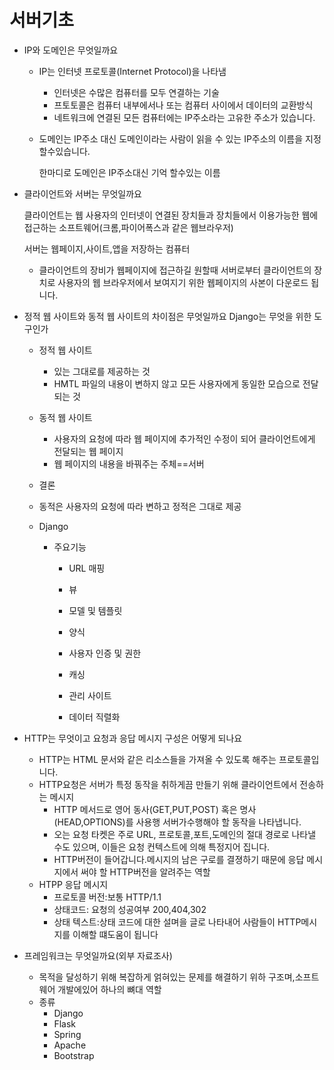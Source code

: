 # 서버기초

* IP와 도메인은 무엇일까요

  * IP는 인터넷 프로토콜(Internet Protocol)을 나타냄

    * 인터넷은 수많은 컴퓨터를 모두 연결하는 기술
    * 프토토콜은 컴퓨터 내부에서나 또는 컴퓨터 사이에서 데이터의 교환방식
    * 네트워크에 연결된 모든 컴퓨터에는 IP주소라는 고유한 주소가 있습니다.

  * 도메인는 IP주소 대신 도메인이라는 사람이 읽을 수 있는 IP주소의 이름을 지정 할수있습니다.

    한마디로 도메인은 IP주소대신 기억 할수있는 이름 

* 클라이언트와 서버는 무엇일까요

  클라이언트는 웹 사용자의 인터넷이 연결된 장치들과 장치들에서 이용가능한 웹에 접근하는 소프트웨어(크롬,파이어폭스과 같은 웹브라우저)

  서버는 웹페이지,사이트,앱을 저장하는 컴퓨터

  * 클라이언트의 장비가 웹페이지에 접근하길 원할때 서버로부터 클라이언트의 장치로 사용자의 웹 브라우저에서 보여지기 위한 웹페이지의 사본이 다운로드 됩니다.

* 정적 웹 사이트와 동적 웹 사이트의 차이점은 무엇일까요 Django는 무엇을 위한 도구인가

  * 정적 웹 사이트
    * 있는 그대로를 제공하는 것
    * HMTL 파일의 내용이 변하지 않고 모든 사용자에게 동일한 모습으로 전달되는 것
  * 동적 웹 사이트
    * 사용자의 요청에 따라 웹 페이지에 추가적인 수정이 되어 클라이언트에게 전달되는 웹 페이지
    * 웹 페이지의 내용을 바꿔주는 주체==서버
  *  결론
    * 동적은 사용자의 요청에 따라 변하고 정적은 그대로 제공

  * Django

    * 주요기능

      * URL 매핑

      * 뷰
      * 모델 및 템플릿
      * 양식
      * 사용자 인증 및 권한
      * 캐싱
      * 관리 사이트
      * 데이터 직렬화

* HTTP는 무엇이고 요청과 응답 메시지 구성은 어떻게 되나요

  * HTTP는 HTML 문서와 같은 리소스들을 가져올 수 있도록 해주는 프로토콜입니다.
  * HTTP요청은  서버가 특정 동작을 취하게끔 만들기 위해 클라이언트에서 전송하는 메시지
    * HTTP 메서드로 영어 동사(GET,PUT,POST) 혹은 명사(HEAD,OPTIONS)를 사용행 서버가수행해야 할 동작을 나타냅니다.
    * 오는 요청 타켓은 주로 URL, 프로토콜,포트,도메인의 절대 경로로 나타낼 수도 있으며, 이들은 요청 컨텍스트에 의해 특정지어 집니다.
    * HTTP버전이 들어갑니다.메시지의 남은 구로를 결졍하기 때문에 응답 메시지에서 써야 할 HTTP버전을 알려주는 역할
  * HTPP 응답 메시지 
    * 프로토콜 버전:보통 HTTP/1.1
    * 상태코드: 요청의 성공여부 200,404,302
    * 상태 텍스트:상태 코드에 대한 설며을 글로 나타내어 사람들이 HTTP메시지를 이해할 떄도움이 됩니다

* 프레임워크는 무엇일까요(외부 자료조사)

  * 목적을 달성하기 위해 복잡하게 얽혀있는 문제를 해결하기 위하 구조며,소프트웨어 개발에있어 하나의 뼈대 역할
  * 종류
    * Django
    * Flask
    * Spring
    * Apache
    * Bootstrap
